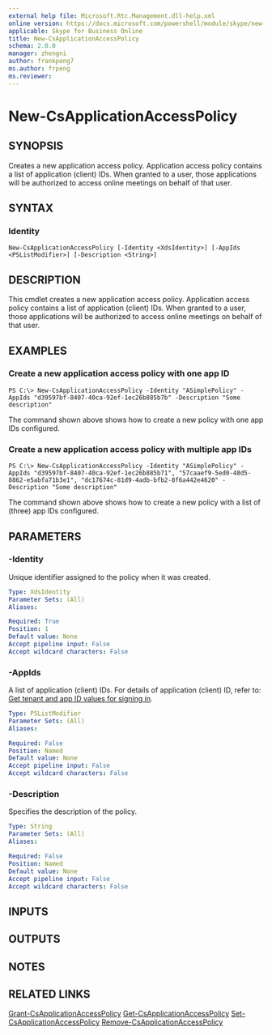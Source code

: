 ```yaml
---
external help file: Microsoft.Rtc.Management.dll-help.xml
online version: https://docs.microsoft.com/powershell/module/skype/new-csapplicationaccesspolicy
applicable: Skype for Business Online
title: New-CsApplicationAccessPolicy
schema: 2.0.0
manager: zhengni
author: frankpeng7
ms.author: frpeng
ms.reviewer:
---
```


# New-CsApplicationAccessPolicy

## SYNOPSIS

Creates a new application access policy. Application access policy contains a list of application (client) IDs. When granted to a user, those applications will be authorized to access online meetings on behalf of that user.

## SYNTAX

### Identity

```
New-CsApplicationAccessPolicy [-Identity <XdsIdentity>] [-AppIds <PSListModifier>] [-Description <String>]
```

## DESCRIPTION

This cmdlet creates a new application access policy. Application access policy contains a list of application (client) IDs. When granted to a user, those applications will be authorized to access online meetings on behalf of that user.

## EXAMPLES

### Create a new application access policy with one app ID

```
PS C:\> New-CsApplicationAccessPolicy -Identity "ASimplePolicy" -AppIds "d39597bf-8407-40ca-92ef-1ec26b885b7b" -Description "Some description"
```

The command shown above shows how to create a new policy with one app IDs configured.

### Create a new application access policy with multiple app IDs

```
PS C:\> New-CsApplicationAccessPolicy -Identity "ASimplePolicy" -AppIds "d39597bf-8407-40ca-92ef-1ec26b885b71", "57caaef9-5ed0-48d5-8862-e5abfa71b3e1", "dc17674c-81d9-4adb-bfb2-8f6a442e4620" -Description "Some description"
```

The command shown above shows how to create a new policy with a list of (three) app IDs configured.


## PARAMETERS

### -Identity

Unique identifier assigned to the policy when it was created.

```yaml
Type: XdsIdentity
Parameter Sets: (All)
Aliases: 

Required: True
Position: 1
Default value: None
Accept pipeline input: False
Accept wildcard characters: False
```

### -AppIds

A list of application (client) IDs. For details of application (client) ID, refer to: [Get tenant and app ID values for signing in](https://docs.microsoft.com/azure/active-directory/develop/howto-create-service-principal-portal#get-tenant-and-app-id-values-for-signing-in).

```yaml
Type: PSListModifier
Parameter Sets: (All)
Aliases:

Required: False
Position: Named
Default value: None
Accept pipeline input: False
Accept wildcard characters: False
```

### -Description

Specifies the description of the policy.

```yaml
Type: String
Parameter Sets: (All)
Aliases: 

Required: False
Position: Named
Default value: None
Accept pipeline input: False
Accept wildcard characters: False
```

## INPUTS

## OUTPUTS

## NOTES

## RELATED LINKS

[Grant-CsApplicationAccessPolicy](Grant-CsApplicationAccessPolicy.md)
[Get-CsApplicationAccessPolicy](Get-CsApplicationAccessPolicy.md)
[Set-CsApplicationAccessPolicy](Set-CsApplicationAccessPolicy.md)
[Remove-CsApplicationAccessPolicy](Remove-CsApplicationAccessPolicy.md)
